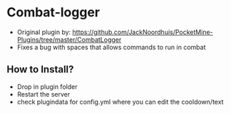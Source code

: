 # Combat-logger
- Original plugin by: https://github.com/JackNoordhuis/PocketMine-Plugins/tree/master/CombatLogger
- Fixes a bug with spaces that allows commands to run in combat

## How to Install?

* Drop in plugin folder
* Restart the server
* check plugindata for config.yml where you can edit the cooldown/text
